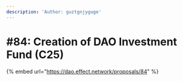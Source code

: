 ```yaml
---
description: 'Author: guztgnjyguge'
---
```


# #84: Creation of DAO Investment Fund (C25)

{% embed url="https://dao.effect.network/proposals/84" %}
